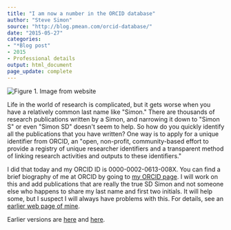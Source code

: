 ```yaml
---
title: "I am now a number in the ORCID database"
author: "Steve Simon"
source: "http://blog.pmean.com/orcid-database/"
date: "2015-05-27"
categories:
- "*Blog post"
- 2015
- Professional details
output: html_document
page_update: complete
---
```


![Figure 1. Image from website](http://www.pmean.com/new-images/15/orcid-database01.png)

<div class="notes">

Life in the world of research is complicated, but it gets worse when you have a relatively common last name like "Simon." There are thousands of research publications written by a Simon, and narrowing it down to "Simon S" or even "Simon SD" doesn't seem to help. So how do you quickly identify all the publications that you have written? One way is to apply for a unique identifier from ORCID, an "open, non-profit, community-based effort to provide a registry of unique researcher identifiers and a transparent method of linking research activities and outputs to these identifiers."

I did that today and my ORCID ID is 0000-0002-0613-008X. You can find a brief biography of me at ORCID by going to [my ORCID page][orc1]. I will work on this and add publications that are really the true SD Simon and not someone else who happens to share my last name and first two initials. It will help some, but I suspect I will always have problems with this. For details, see an [earlier web page of mine][sim3].


[sim3]: http://www.pmean.com/08/ImpossibleResume.html

[orc1]: http://orcid.org/0000-0002-0613-008X

</div>
 
Earlier versions are [here][sim1] and [here][sim2].
 
[sim1]: http://blog.pmean.com/orcid-database/
[sim2]: http://new.pmean.com/orcid-database/
 
